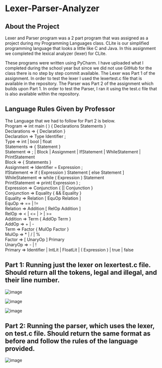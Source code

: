 # Lexer-Parser-Analyzer
## About the Project
Lexer and Parser program was a 2 part program that was assigned as a project during my Programming Languages class.
CLite is our simplified programming language that looks a little like C and Java. In this assignment we completed the lexical analyzer (lexer) for CLite.

These programs were written using PyCharm. I have uploaded what I completed during the school year but since we did not use GitHub for the class there is no step by step commit available. 
The Lexer was Part 1 of the assignment. In order to test the lexer I used the lexertest.c file that is available in the repository.
The Parser was Part 2 of the assignment which builds upon Part 1. In order to test the Parser, I ran it using the test.c file that is also available within the repository. 

## Language Rules Given by Professor
The Language that we had to follow for Part 2 is below. <br />
  Program         ⇒  int  main ( ) { Declarations Statements } <br />
  Declarations    ⇒  { Declaration } <br />
  Declaration     ⇒  Type  Identifier  ; <br />
  Type            ⇒  int | bool | float <br />
  Statements      ⇒  { Statement } <br />
  Statement       ⇒  ; | Block | Assignment | IfStatement | WhileStatement | PrintStatement <br />
  Block           ⇒  { Statements } <br />
  Assignment      ⇒  Identifier = Expression ; <br />
  IfStatement     ⇒  if ( Expression ) Statement [ else Statement ] <br />
  WhileStatement  ⇒  while ( Expression ) Statement  <br />
  PrintStatement  ⇒  print( Expression ) ;   <br />
  Expression      ⇒  Conjunction { || Conjunction } <br />
  Conjunction     ⇒  Equality { && Equality } <br />
  Equality        ⇒  Relation [ EquOp Relation ] <br />
  EquOp           ⇒  == | !=  <br />
  Relation        ⇒  Addition [ RelOp Addition ] <br />
  RelOp           ⇒  < | <= | > | >=  <br />
  Addition        ⇒  Term { AddOp Term } <br />
  AddOp           ⇒  + | - <br />
  Term            ⇒  Factor { MulOp Factor } <br />
  MulOp           ⇒  * | / | % <br />
  Factor          ⇒  [ UnaryOp ] Primary <br />
  UnaryOp         ⇒  - | ! <br />
  Primary         ⇒  Identifier | IntLit | FloatLit | ( Expression ) | true | false <br />

## Part 1: Running just the lexer on lexertest.c file. Should return all the tokens, legal and illegal, and their line number.
![image](https://user-images.githubusercontent.com/35609863/47688890-ba8e7400-dbbd-11e8-99ad-a27a9d45898a.png)

![image](https://user-images.githubusercontent.com/35609863/47688900-c8dc9000-dbbd-11e8-9f0e-b0a8915c9127.png)

![image](https://user-images.githubusercontent.com/35609863/47688903-ced27100-dbbd-11e8-81ef-8f7c0840f73d.png)

## Part 2: Running the parser, which uses the lexer, on test.c file. Should return the same format as before and follow the rules of the language provided.

![image](https://user-images.githubusercontent.com/35609863/47688984-37215280-dbbe-11e8-99ed-e98ac2963bbb.png)
